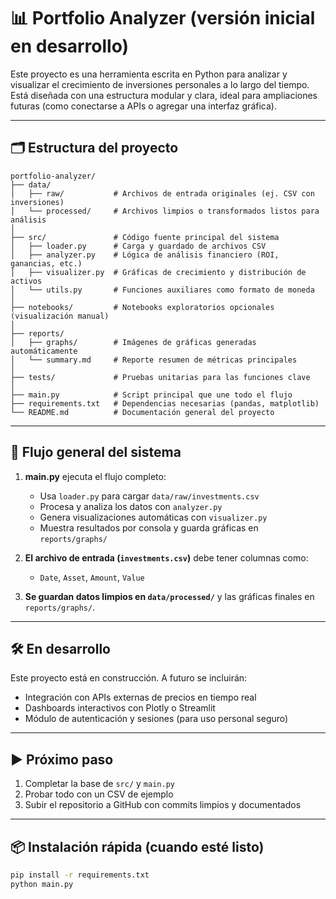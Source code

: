 # 📊 Portfolio Analyzer (versión inicial en desarrollo)

Este proyecto es una herramienta escrita en Python para analizar y visualizar el crecimiento de inversiones personales a lo largo del tiempo. Está diseñada con una estructura modular y clara, ideal para ampliaciones futuras (como conectarse a APIs o agregar una interfaz gráfica).

---

## 🗂️ Estructura del proyecto

```
portfolio-analyzer/
├── data/
│   ├── raw/           # Archivos de entrada originales (ej. CSV con inversiones)
│   └── processed/     # Archivos limpios o transformados listos para análisis
│
├── src/               # Código fuente principal del sistema
│   ├── loader.py      # Carga y guardado de archivos CSV
│   ├── analyzer.py    # Lógica de análisis financiero (ROI, ganancias, etc.)
│   ├── visualizer.py  # Gráficas de crecimiento y distribución de activos
│   └── utils.py       # Funciones auxiliares como formato de moneda
│
├── notebooks/         # Notebooks exploratorios opcionales (visualización manual)
│
├── reports/
│   ├── graphs/        # Imágenes de gráficas generadas automáticamente
│   └── summary.md     # Reporte resumen de métricas principales
│
├── tests/             # Pruebas unitarias para las funciones clave
│
├── main.py            # Script principal que une todo el flujo
├── requirements.txt   # Dependencias necesarias (pandas, matplotlib)
└── README.md          # Documentación general del proyecto
```

---

## 🔄 Flujo general del sistema

1. **main.py** ejecuta el flujo completo:
   - Usa `loader.py` para cargar `data/raw/investments.csv`
   - Procesa y analiza los datos con `analyzer.py`
   - Genera visualizaciones automáticas con `visualizer.py`
   - Muestra resultados por consola y guarda gráficas en `reports/graphs/`

2. **El archivo de entrada (`investments.csv`)** debe tener columnas como:
   - `Date`, `Asset`, `Amount`, `Value`

3. **Se guardan datos limpios en `data/processed/`** y las gráficas finales en `reports/graphs/`.

---

## 🛠️ En desarrollo

Este proyecto está en construcción. A futuro se incluirán:

- Integración con APIs externas de precios en tiempo real
- Dashboards interactivos con Plotly o Streamlit
- Módulo de autenticación y sesiones (para uso personal seguro)

---

## ▶️ Próximo paso

1. Completar la base de `src/` y `main.py`
2. Probar todo con un CSV de ejemplo
3. Subir el repositorio a GitHub con commits limpios y documentados

---

## 📦 Instalación rápida (cuando esté listo)

```bash
pip install -r requirements.txt
python main.py
```
